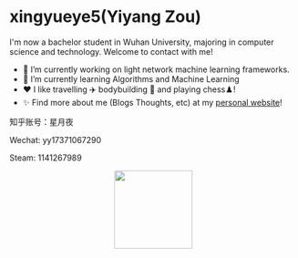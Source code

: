 # xingyueye5(Yiyang Zou)


I'm now a bachelor student in Wuhan University, majoring in computer science and technology. Welcome to contact with me!

- 🔭 I’m currently working on light network machine learning frameworks.
- 🌱 I’m currently learning Algorithms and Machine Learning
- ❤️ I like travelling ✈️ bodybuilding 💪 and playing chess♟️!
- ✨ Find more about me (Blogs Thoughts, etc) at my [personal website](https://zyy.top)!

知乎账号：星月夜

Wechat: yy17371067290

Steam: 1141267989
<div align="center"> <img height="137px" src="https://github-readme-stats.vercel.app/api?username=xingyueye5&hide_title=true&hide_border=true&show_icons=trueline_height=21&text_color=000&icon_color=000&bg_color=0,ea6161,ffc64d,fffc4d,52fa5a&theme=graywhite" /> </div>

